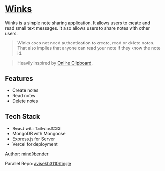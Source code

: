 # [Winks](https://winks.vercel.app/)

Winks is a simple note sharing application. It allows users to create and read small text messages.
It also allows users to share notes with other users.

> Winks does not need authentication to create, read or delete notes.
That also implies that anyone can read your note if they know the note id.

> Heavily inspired by [Online Clipboard](https://online-clipboard.online/online-clipboard/).


## Features

- Create notes
- Read notes
- Delete notes

## Tech Stack

- React with TailwindCSS
- MongoDB with Mongoose
- Express.js for Server
- Vercel for deployment

Author: [mind0bender](https://github.com/mind0bender)

Parallel Repo: [avisekh3110/tingle](https://github.com/avisekh3110/tingle.git)
